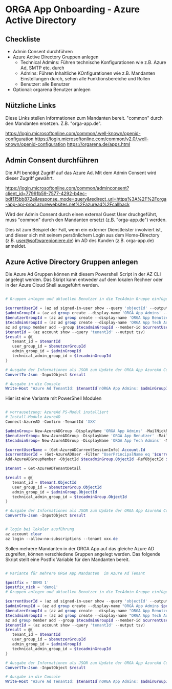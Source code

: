 # ORGA App Onboarding - Azure Active Directory


## Checkliste

- Admin Consent durchführen
- Azure Active Directory Gruppen anlegen
  - Technical Admins: Führen technische Konfigurationen wie z.B. Azure Ad, SMTP etc. durch
  - Admins: Führen Inhaltliche KOnfigurationen wie z.B. Mandanten Einstellungen durch, sehen alle Funktionsbereiche und Rollen
  - Benutzer: alle Benutzer
- Optional: orgarena Benutzer anlegen

## Nützliche Links

Diese Links stellen Informationen zum Mandanten bereit. "common" durch den Mandanten ersetzen. Z.B. "orga-app.de".

https://login.microsoftonline.com/common/.well-known/openid-configuration
https://login.microsoftonline.com/common/v2.0/.well-known/openid-configuration
https://orgarena.de/apps.html

## Admin Consent durchführen

Die API benötigt Zugriff auf das Azure Ad. Mit dem Admin Consent wird dieser Zugriff gewährt.

https://login.microsoftonline.com/common/adminconsent?client_id=77991b59-7577-4292-b4ec-bdf115bb872e&response_mode=query&redirect_uri=https%3A%2F%2Forga-app-api-prod.azurewebsites.net%2Fazuread%2Fcallback

Wird der Admin Consent durch einen external Guest User druchgeführt, muss "common" durch den Mandanten ersetzt (z.B. "orga-app.de") werden. 

Dies ist zum Beispiel der Fall, wenn ein externer Dienstleister involviert ist, und dieser sich mit seinem persönlichem Login aus dem Home-Directory (z.B. user@softwarepioniere.de) im AD des Kunden (z.B. orga-app.de) anmeldet.


## Azure Active Directory Gruppen anlegen

Die Azure Ad Gruppen können mit diesem Powershell Script in der AZ CLI angelegt werden. 
Das Skript kann entweder auf dem lokalen Rechner oder in der Azure Cloud Shell ausgeführt werden. 

```powershell

# Gruppen anlegen und aktuellen Benutzer in die TecAdmin Gruppe einfügen

$currentUserId = (az ad signed-in-user show --query 'objectId' --output tsv)
$adminGroupId = (az ad group create --display-name 'ORGA App Admins' --mail-nickname 'orga-app-admins' --query 'objectId' --output tsv)
$benutzerGroupId = (az ad group create --display-name 'ORGA App Benutzer' --mail-nickname 'orga-app-benutzer' --query 'objectId' --output tsv)
$tecadminGroupId = (az ad group create --display-name 'ORGA App Tech Admins' --mail-nickname 'orga-app-tec-admins' --query 'objectId' --output tsv)
az ad group member add --group $tecadminGroupId --member-id $currentUserId
$tenantId = (az account show --query 'tenantId' --output tsv)
$result = @{
   tenant_id = $tenantId
   user_group_id = $benutzerGroupId
   admin_group_id = $adminGroupId
   technical_admin_group_id = $tecadminGroupId
}

# Ausgabe der Informationen als JSON zum Update der ORGA App AzureAd Config
ConvertTo-Json -InputObject $result

# Ausgabe in die Console
Write-Host "Azure Ad TenantId: $tenantId`nORGA App Admins: $adminGroupId `nORGA App Benutzer: $benutzerGroupId `nORGA-App Tech Admins $tecadminGroupId"

```

Hier ist eine Variante mit PowerShell Modulen

```powershell

# vorrausetzung: AzureAd PS-Modul installiert
# Install-Module AzureAD
Connect-AzureAD -Confirm -TenantId 'XXX'

$adminGroup= New-AzureADGroup -DisplayName 'ORGA App Admins' -MailNickName 'orga-app-admins' -MailEnabled $false -SecurityEnabled $true
$benutzerGroup= New-AzureADGroup -DisplayName 'ORGA App Benutzer' -MailNickName 'orga-app-benutzer' -MailEnabled $false -SecurityEnabled $true
$tecadminGroup= New-AzureADGroup -DisplayName 'ORGA App Tech Admins' -MailNickName 'orga-app-tec-admins' -MailEnabled $false -SecurityEnabled $true

$currentUserName = (Get-AzureADCurrentSessionInfo).Account.Id
$currentUserId = (Get-AzureADUser -Filter "UserPrincipalName eq '$currentUserName'").ObjectId
Add-AzureADGroupMember -ObjectId $tecadminGroup.ObjectId -RefObjectId $currentUserId

$tenant = Get-AzureADTenantDetail

$result = @{
   tenant_id = $tenant.ObjectId
   user_group_id = $benutzerGroup.ObjectId
   admin_group_id = $adminGroup.ObjectId
   technical_admin_group_id = $tecadminGroup.ObjectId
}

# Ausgabe der Informationen als JSON zum Update der ORGA App AzureAd Config
ConvertTo-Json -InputObject $result

```

```powershell

# login bei lokaler ausführung
az account clear
az login --allow-no-subscriptions --tenant xxx.de

```


Sollen mehrere Mandanten in der ORGA App auf das gleiche Azure AD zugreifen, können verschiedene Gruppen angelegt werden. Das folgende Skript stellt eine Postfix Variable für den Mandanten bereit.

```powershell

# Variante für mehrere ORGA App Mandanten  im Azure Ad Tenant

$postfix = 'DEMO 1'
$postfix_nick = 'demo1'
# Gruppen anlegen und aktuellen Benutzer in die TecAdmin Gruppe einfügen

$currentUserId = (az ad signed-in-user show --query 'objectId' --output tsv)
$adminGroupId = (az ad group create --display-name "ORGA App Admins $postfix" --mail-nickname "orga-app-admins-$postfix_nick" --query  'objectId' --output tsv)
$benutzerGroupId = (az ad group create --display-name "ORGA App Benutzer $postfix" --mail-nickname "orga-app-benutzer-$postfix_nick" --query 'objectId' --output tsv)
$tecadminGroupId = (az ad group create --display-name "ORGA App Tech Admins $postfix" --mail-nickname "orga-app-tec-admins-$postfix_nick" --query 'objectId' --output tsv)
az ad group member add --group $tecadminGroupId --member-id $currentUserId
$tenantId = (az account show --query 'tenantId' --output tsv)
$result = @{
   tenant_id = $tenantId
   user_group_id = $benutzerGroupId
   admin_group_id = $adminGroupId
   technical_admin_group_id = $tecadminGroupId
}

# Ausgabe der Informationen als JSON zum Update der ORGA App AzureAd Config
ConvertTo-Json -InputObject $result

# Ausgabe in die Console
Write-Host "Azure Ad TenantId: $tenantId`nORGA App Admins: $adminGroupId `nORGA App Benutzer: $benutzerGroupId `nORGA-App Tech Admins $tecadminGroupId"

```

